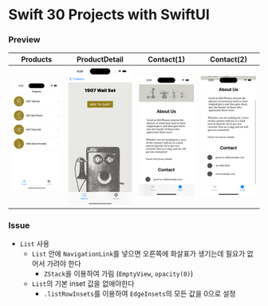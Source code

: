 # Swift 30 Projects with SwiftUI


### Preview

Products|ProductDetail|Contact(1)|Contact(2)
:-:|:-:|:-:|:-:
![](./Images/Products.png)|![](./Images/ProductDetail.png)|![](./Images/Contact1.png)|![](./Images/Contact2.png)

### Issue

- `List` 사용
    - `List` 안에 `NavigationLink`를 넣으면 오른쪽에 화살표가 생기는데 필요가 없어서 가려야 한다
        - `ZStack`을 이용하여 가림 (`EmptyView`, `opacity(0)`)
    - `List`의 기본 inset 값을 없애야한다
        - `.listRowInsets`를 이용하여 `EdgeInsets`의 모든 값을 0으로 설정

